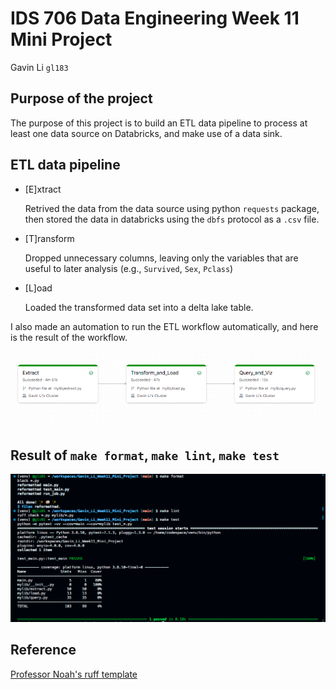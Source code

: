 
# IDS 706 Data Engineering Week 11 Mini Project
Gavin Li `gl183`

## Purpose of the project
The purpose of this project is to build an ETL data pipeline to process at least one data source on Databricks, and make use of a data sink.

## ETL data pipeline

- [E]xtract

  Retrived the data from the data source using python `requests` package, then stored the data in databricks using the `dbfs` protocol as a `.csv` file.
- [T]ransform

  Dropped unnecessary columns, leaving only the variables that are useful to later analysis (e.g., `Survived`, `Sex`, `Pclass`)
- [L]oad

  Loaded the transformed data set into a delta lake table.

I also made an automation to run the ETL workflow automatically, and here is the result of the workflow.

![rslt_workflow](./resources/rslt_workflow.png)

## Result of `make format`, `make lint`, `make test`

![rslt_make](./resources/rslt_make.png)

## Reference

[Professor Noah's ruff template](https://github.com/nogibjj/python-ruff-template)
